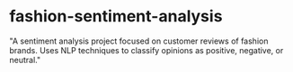 # fashion-sentiment-analysis
"A sentiment analysis project focused on customer reviews of fashion brands. Uses NLP techniques to classify opinions as positive, negative, or neutral."
